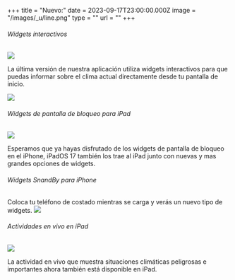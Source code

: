 +++
title = "Nuevo:"
date = 2023-09-17T23:00:00.000Z
image = "/images/_u/line.png"
type = ""
url = ""
+++

###### Widgets interactivos

![](/images/_u/i_w2.jpeg)

La última versión de nuestra aplicación utiliza widgets interactivos para que puedas informar sobre el clima actual directamente desde tu pantalla de inicio.

![](/images/1w_sun_03.1.png-min.png)

###### Widgets de pantalla de bloqueo para iPad

![](/images/_u/ipad_rect2.jpg)

Esperamos que ya hayas disfrutado de los widgets de pantalla de bloqueo en el iPhone, iPadOS 17 también los trae al iPad junto con nuevas y mas grandes opciones de widgets.

###### Widgets SnandBy para iPhone

Coloca tu teléfono de costado mientras se carga y verás un nuevo tipo de widgets.
![](/images/_u/standby.png)

###### Actividades en vivo en iPad

![](/images/_u/la.jpg)

La actividad en vivo que muestra situaciones climáticas peligrosas e importantes ahora también está disponible en iPad.
